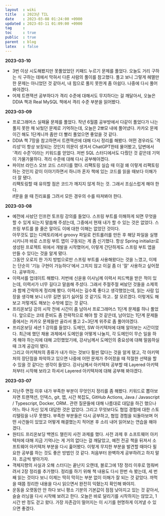 ```yaml
---
layout  : wiki
title   : 2023년 TIL
date    : 2023-03-08 01:24:00 +0900
updated : 2023-03-11 01:09:00 +0900
tag     :
toc     : true
public  : true
parent  : blog
latex   : false
---
```


**2023-03-10**
- 3번 이상 시도해봤지만 못풀었었던 키패드 누르기 문제를 풀었다. 오늘도 거리 구하는 식 구하는 데에서 막혀서 다른 사람의 풀이를 참고했다. 풀고 보니 그렇게 헤맬만한 문제는 아니었던 것 같아서, 내 힘으로 풀지 못한게 좀 아쉽다. 나중에 다시 풀어봐야겠다.
- 어제 트랜잭션 공부하다가 격리 수준에 대해서도 무지하다는 걸 깨달아서, 오늘은 DDIA 책과 Real MySQL 책에서 격리 수준 부분을 읽어봤다.

**2023-03-09**
- 프로그래머스 실패율 문제를 풀었다. 작년 6월쯤 공부방에서 다같이 풀었다가 나는 풀지 못한 채 놔뒀던 문제로 기억하는데, 오늘은 2뽀모 내에 풀어냈다. 카카오 문제이긴 해도 1단계니까 좀만 더 빨리 풀었으면 좋았을 것 같다.
- DDIA 책 7장을 참고하면서 트랜잭션에 대해 다시 정리를 해봤다. 어떤 경우라도 '격리성'이 항상 보장되는 것인지 의문이 생겨서 ChatGPT한테 물어봤고, 답변에서 '격리 수준'이라는 키워드를 얻었다. 저번 SQL 스터디에서도 다뤘던 것 같은데 기억이 가물가물하다. 격리 수준에 대해 다시 공부해야겠다.
- 파이브 라인스 오브 코드 스터디를 했다. 리팩토링 실습 때 이걸 왜 이렇게 리팩토링하는 것인지 같이 이야기하면서 하니까 혼자 책에 있는 코드를 읽을 때보다 이해가 더 잘 됐다.  
리팩토링할 때 유의할 점은 코드가 깨지지 않게 하는 것. 그래서 조심스럽게 해야 한다.  
if문을 쓸 때 진리표를 그려서 모든 경우의 수를 따져봐야 한다.

**2023-03-08**
- 예전에 사놨던 인프런 토프링 강의를 들었다. 스프링 부트를 이해하게 되면 무엇을 할 수 있게 되는지 말씀해 주셨는데, 그중에서 현재 내가 할 수 있는 것은 없었다. 스프링 부트를 쓸 줄은 알아도 이에 대한 이해는 없었던 것이다.  
아무것도 없는 디렉토리에서 groovy 파일로 컨트롤러를 만든 후 해당 파일을 실행시키니까 바로 스프링 부트 앱이 구동되는 게 좀 신기했다. 항상 Spring initializr로 생성된 프로젝트 위에서 개발을 시작했어서, 이렇게 간단하게도 스프링 부트 앱을 만들 수 있다는 것을 알게 됐다.  
그동안 오로지 한 가지 방법으로만 스프링 부트를 사용해왔다는 것을 느꼈고, 이제는 단순히 '기능 구현이 가능하다'에서 그치지 않고 이걸 좀 더 '잘' 사용하고 싶어졌다. 공부하자..
- 이력서를 업데이트 해봤다. 저번에 신윤용 이사님께 이력서 피드백을 받은 적이 있는데, 이력서가 너무 길다고 말씀해 주셨다. 그래서 주절주절 써놨던 것들을 소제목과 함께 간략하게 정리해 봤다. 이력서는 길수록 좋다고 생각했었는데, 읽는 사람 입장을 생각해 보니 너무 길면 읽기 싫어질 것 같기도 하고.. 잘 모르겠다. 이렇게도 해보고 저렇게도 해보는 수밖에 없는 것 같다.
- 프리온보딩 강의 시작 전에 시간이 좀 남아서 프로그래머스 1단계 문제를 하나 풀었다. 앞으로는 코테 준비도 좀 전략적으로 해야 할 것 같은데, 남아있는 1단계 문제들 중에서는 카카오 문제들만 골라서 풀고 2~3단계 위주로 좀 풀어야겠다.
- 프리온보딩 세션 1 강의를 들었다. 도메인, SW 아키텍처에 대해 알아보는 시간이었다. 최근에 했던 채용 과제에서 도메인을 어떻게 나눌지, 각 도메인이 무슨 일을 하게 해야 하는지에 대해 고민했었기에, 강사님께서 도메인의 중요성에 대해 말씀하실 때 크게 공감이 됐다.  
그리고 아키텍처의 종류가 내가 아는 것보다 훨씬 많다는 것을 알게 됐고, 각 아키텍처의 장단점을 파악하고 있으면 나중에 어떤 문제가 주어졌을 때 적절한 선택을 할 수 있을 것 같다는 생각이 들었다. 강사님께서 아키텍처 공부할 때 Layered 아키텍처부터 시작해 보라고 하셔서 Layered 아키텍처에 대해 공부해 봐야겠다.

**2023-03-07**
- 지난주 면접 이후 내가 부족한 부분이 무엇인지 정리를 좀 해봤다. 키워드로 뽑아보자면 트랜잭션, 인덱스, git, 맵, 시간 복잡도, GitHub Actions, Java / Javascript / Typescript, Docker, ORM.. 관련 질문들에 대해 나름대로 대답을 하긴 했으나 어느 하나 자신 있게 대답한 것은 없었다. 그리고 무엇보다도 협업 경험에 대한 스토리텔링을 너무 못했다. 부족한 부분들은 다시 공부하고, 협업 경험을 되돌아보며 어떤 사건들이 있었고 어떻게 해결했는지 적어본 후 소리 내어 읽어보는 연습을 해야겠다.
- 원티드 프리온보딩 백엔드 챌린지 사전 과제를 했다. 사전 과제 후 소프트웨어 아키텍처에 대해 지금 기억나는 게 거의 없다는 걸 깨달았고, 예전 전공 책을 뒤져서 소프트웨어 아키텍처 부분을 다시 훑어봤다. 이렇게 무지한 부분을 발견할 때마다 필요한 공부를 하는 것도 좋은 방법인 것 같다. 처음부터 완벽하게 공부하려고 하지 말자. 조금씩 쌓아가자.
- 객체지향의 사실과 오해 스터디는 끝난지 오랜데, 블로그에 1장 정리 이후로 멈춰버려서 2장 정리를 추가했다. 정리를 하기 위해 책 내용도 다시 한번 슥 봤는데, 세 번째 읽는 것이다 보니 이제는 딱히 막히는 부분 없이 이해가 잘 되는 것 같았다. 까먹을 때쯤 정리한 내용을 다시 읽으면서 완전히 익혔는지 확인해 봐야지.
- 운동을 오랫동안 안 하다 보니 평소 기분의 기본값이 점점 낮아지고 있는 것 같아서, 슬슬 러닝을 다시 시작해 보려고 한다. 오늘은 바로 달리기를 시작하지는 않았고, 1시간 반 정도 걷고 왔다. 가장 자존감이 떨어지는 이 시기를 현명하게 이겨낼 수 있으면 좋겠다.
